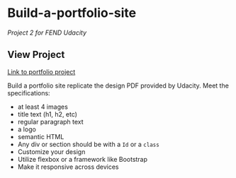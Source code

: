 # Build-a-portfolio-site

_Project 2 for FEND Udacity_

## View Project

[Link to portfolio project](https://foxystoat.github.io/carol-hodgson/)

Build a portfolio site replicate the design PDF provided by Udacity.
Meet the specifications:
* at least 4 images
* title text (h1, h2, etc)
* regular paragraph text
* a logo
* semantic HTML
* Any div or section should be with a `Id` or a `class`
* Customize your design
* Utilize flexbox or a framework like Bootstrap
* Make it responsive across devices
